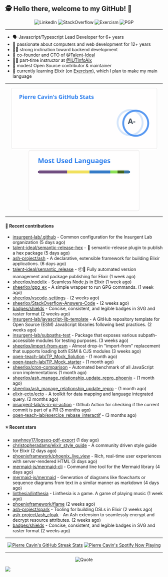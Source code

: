 <h2 style="display:inline" align="center">🕵️ Hello there, welcome to my GitHub! 👋</h2>
<br />
<p align="center">
    <a href="https://links.sherlox.io/github-linkedin" target="_blank" style="text-decoration: none;">
        <img src="https://img.shields.io/badge/LinkedIn-0077b5?style=flat-square&logo=linkedin" alt="LinkedIn">
    </a>
    <a href="https://links.sherlox.io/github-stackoverflow" target="_blank" style="text-decoration: none;">
        <img src="https://img.shields.io/badge/StackOverflow-9a9c9f?style=flat-square&logo=StackOverflow" alt="StackOverflow">
    </a>
    <a href="https://links.sherlox.io/github-exercism" target="_blank" style="text-decoration: none;">
        <img src="https://img.shields.io/badge/Exercism-7600fe?style=flat-square&logo=Exercism" alt="Exercism">
    </a>
    <a href="https://pgp.mit.edu/pks/lookup?op=get&search=0x48D089FE8FC01A4E7E88EE9611567DFABCB9256E" target="_blank" style="text-decoration: none;">
        <img src="https://img.shields.io/badge/pgp-0x11567DFABCB9256E-313131?style=flat&labelColor=313131&color=313131" alt="PGP">
    </a>
</p>

---

<ul>
    <li>🗣 Javascript/Typescript Lead Developer for 6+ years</li>
    <li>👴 passionate about computers and web development for 12+ years</li>
    <li>🧑‍💻 strong inclination toward backend development</li>
    <li>👷 co-founder and CTO of <a href="https://github.com/Talent-Ideal">@Talent-Ideal</a></li>
    <li>🧑‍🏫 part-time instructor at <a href="https://github.com/IUTInfoAix">@IUTInfoAix</a></li>
    <li>🫶 modest Open Source contributor & maintainer</li>
    <li>💜 currently learning Elixir (on <a href="https://links.sherlox.io/github-exercism-elixir-track">Exercism</a>), which I plan to make my main language</li>
</ul>

---

<div align="center">
  <a href="https://github-readme-stats.sherlox.io" style="display: inline-block;">
    <img src="assets/stats.svg" alt="Pierre Cavin's Github stats" height="195px" />
  </a>
  
  <a href="https://github-readme-stats.sherlox.io" style="display: inline-block;">
    <img src="assets/top-langs.svg" alt="Pierre Cavin's Most used languages" height="195px" />
  </a>
</div>

---

#### 🫶 Recent contributions

- [insurgent-lab/.github](https://github.com/insurgent-lab/.github) - Common configuration for the Insurgent Lab organization (5 days ago)
- [talent-ideal/semantic-release-hex](https://github.com/talent-ideal/semantic-release-hex) - 🚢 semantic-release plugin to publish a hex package (5 days ago)
- [ash-project/ash](https://github.com/ash-project/ash) - A declarative, extensible framework for building Elixir applications. (6 days ago)
- [talent-ideal/semantic_release](https://github.com/talent-ideal/semantic_release) - 📦🚀 Fully automated version management and package publishing for Elixir (1 week ago)
- [sheerlox/nodelix](https://github.com/sheerlox/nodelix) - Seamless Node.js in Elixir (1 week ago)
- [sheerlox/gpg_ex](https://github.com/sheerlox/gpg_ex) - A simple wrapper to run GPG commands. (1 week ago)
- [sheerlox/vscode-settings](https://github.com/sheerlox/vscode-settings) -  (2 weeks ago)
- [sheerlox/StackOverflow-Answers-Code](https://github.com/sheerlox/StackOverflow-Answers-Code) -  (2 weeks ago)
- [badges/shields](https://github.com/badges/shields) - Concise, consistent, and legible badges in SVG and raster format (2 weeks ago)
- [insurgent-lab/javascript-lib-template](https://github.com/insurgent-lab/javascript-lib-template) - A GitHub repository template for Open Source (ESM) JavaScript libraries following best practices. (2 weeks ago)
- [insurgent-lab/subpaths-test](https://github.com/insurgent-lab/subpaths-test) - Package that exposes various subpath-accessible modules for testing purposes. (3 weeks ago)
- [sheerlox/import-from-esm](https://github.com/sheerlox/import-from-esm) - Almost drop-in &#34;import-from&#34; replacement that supports loading both ESM &amp; CJS modules (3 weeks ago)
- [open-teach-lab/TP_Mock_Solution](https://github.com/open-teach-lab/TP_Mock_Solution) -  (1 month ago)
- [open-teach-lab/TP_Mock_starter](https://github.com/open-teach-lab/TP_Mock_starter) -  (1 month ago)
- [sheerlox/cron-comparison](https://github.com/sheerlox/cron-comparison) - Automated benchmark of all JavaScript cron implementations (1 month ago)
- [sheerlox/ash_manage_relationship_update_repro_phoenix](https://github.com/sheerlox/ash_manage_relationship_update_repro_phoenix) -  (1 month ago)
- [sheerlox/ash_manage_relationship_update_repro](https://github.com/sheerlox/ash_manage_relationship_update_repro) -  (1 month ago)
- [elixir-ecto/ecto](https://github.com/elixir-ecto/ecto) - A toolkit for data mapping and language integrated query. (2 months ago)
- [insurgent-lab/is-in-pr-action](https://github.com/insurgent-lab/is-in-pr-action) - Github Action for checking if the current commit is part of a PR (3 months ago)
- [open-teach-lab/exercice_rebase_interactif](https://github.com/open-teach-lab/exercice_rebase_interactif) -  (3 months ago)

#### ⭐ Recent stars

- [sawhney17/logseq-pdf-export](https://github.com/sawhney17/logseq-pdf-export) (1 day ago)
- [christopheradams/elixir_style_guide](https://github.com/christopheradams/elixir_style_guide) - A community driven style guide for Elixir (2 days ago)
- [phoenixframework/phoenix_live_view](https://github.com/phoenixframework/phoenix_live_view) - Rich, real-time user experiences with server-rendered HTML (3 days ago)
- [mermaid-js/mermaid-cli](https://github.com/mermaid-js/mermaid-cli) - Command line tool for the Mermaid library (4 days ago)
- [mermaid-js/mermaid](https://github.com/mermaid-js/mermaid) - Generation of diagrams like flowcharts or sequence diagrams from text in a similar manner as markdown (4 days ago)
- [linthesia/linthesia](https://github.com/linthesia/linthesia) - Linthesia is a game. A game of playing music (1 week ago)
- [phoenixframework/flame](https://github.com/phoenixframework/flame) (2 weeks ago)
- [ash-project/spark](https://github.com/ash-project/spark) - Tooling for building DSLs in Elixir (2 weeks ago)
- [ash-project/ash_cloak](https://github.com/ash-project/ash_cloak) -  An Ash extension to seamlessly encrypt and decrypt resource attributes. (2 weeks ago)
- [badges/shields](https://github.com/badges/shields) - Concise, consistent, and legible badges in SVG and raster format (2 weeks ago)

---

<div align="center">
  <a href="https://github-readme-streak-stats.herokuapp.com" style="display: inline-block;">
    <img src="https://github-readme-streak-stats.sherlox.io/?user=sheerlox&theme=default&mode=weekly&disable_animations=true" alt="Pierre Cavin's GitHub Streak Stats" height="247px" />
  </a>

  <a href="https://links.sherlox.io/github-spotify" style="display: inline-block;">
    <img src="https://spotify-github-profile.vercel.app/api/view?uid=6ridtm5cbc0y9bf5qmtqpoupv&cover_image=true&theme=default&show_offline=false&background_color=121212&interchange=true&bar_color_cover=true" alt="Pierre Cavin's Spotify Now Playing" height="240px" />
  </a>
</div>

---



<p align="center">
    <a href="https://github.com/piyushsuthar/github-readme-quotes" target="_blank" style="text-decoration: none;">
        <img src="https://quotes-github-readme.vercel.app/api?type=horizontal&quote=Inaction%20will%20cause%20a%20man%20to%20sink%20into%20the%20slough%20of%20despond%20and%20vanish%20without%20a%20trace.&author=Farley%20Mowat" alt="Quote">
    </a>
</p>

![](https://hit.yhype.me/github/profile?user_id=11234273)
